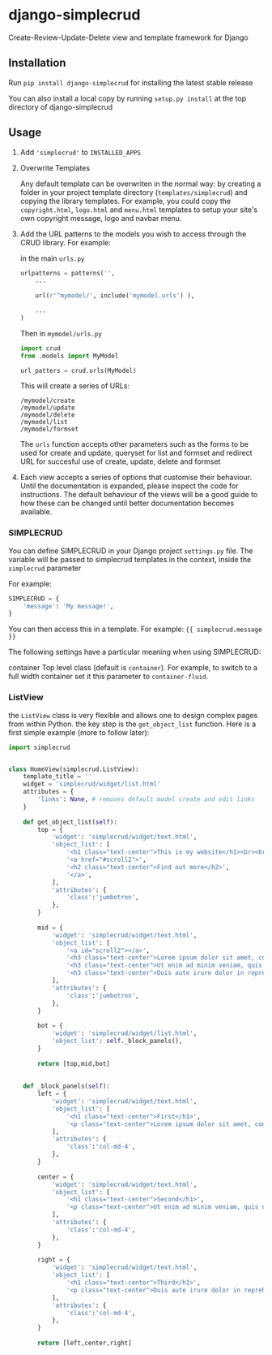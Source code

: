 # django-simplecrud

Create-Review-Update-Delete view and template framework for Django


## Installation

Run `pip install django-simplecrud` for installing the latest stable release

You can also install a local copy by running `setup.py install` at the top
directory of django-simplecrud


## Usage

1. Add `'simplecrud'` to `INSTALLED_APPS`


2.  Overwrite Templates
    
    Any default template can be overwriten in the normal way: by creating a 
    folder in your project template directory (`templates/simplecrud`) and 
    copying the library templates. For example, you could copy the 
    `copyright.html`, `logo.html` and `menu.html` templates to setup your site's
    own copyright message, logo and navbar menu.


3. Add the URL patterns to the models you wish to access through the CRUD library.
For example:

	in the main `urls.py`

	```python
	urlpatterns = patterns('',
		...
		
	    url(r'^mymodel/', include('mymodel.urls') ),
	
		...
	)
	```

	Then in `mymodel/urls.py`

	```python
	import crud
	from .models import MyModel
	
	url_patters = crud.urls(MyModel)
	```
	
	This will create a series of URLs:
	
	```
	/mymodel/create
	/mymodel/update
	/mymodel/delete
	/mymodel/list
	/mymodel/formset
	```

	The `urls` function accepts other parameters such as the forms to be 
	used for create and update, queryset for list and formset and redirect 
	URL for succesful use of create, update, delete and formset


4. Each view accepts a series of options that customise their behaviour. Until
the documentation is expanded, please inspect the code for instructions. The 
default behaviour of the views will be a good guide to how these can be changed 
until better documentation becomes available.


### SIMPLECRUD

You can define SIMPLECRUD in your Django project `settings.py` file. The variable 
will be passed to simplecrud templates in the context, inside the `simplecrud`
parameter 

For example:

```python
SIMPLECRUD = {
    'message': 'My message!',
}
```
    
You can then access this in a template. For example: `{{ simplecrud.message }}`

The following settings have a particular meaning when using SIMPLECRUD:

container   Top level class (default is `container`). For example, to switch
            to a full width container set it this parameter to 
            `container-fluid`.
                
                

### ListView

the `ListView` class is very flexible and allows one to design complex pages
from within Python. the key step is the `get_object_list` function. Here is a 
first simple example (more to follow later):

```python
import simplecrud


class HomeView(simplecrud.ListView):
	template_title = ''
	widget = 'simplecrud/widget/list.html'
	attributes = {
	    'links': None, # removes default model create and edit links
	}
	
	def get_object_list(self):
	    top = {
	        'widget': 'simplecrud/widget/text.html',
	        'object_list': [
	            '<h1 class="text-center">This is my website</h1><br><br>',
	            '<a href="#scroll2">',
	            '<h2 class="text-center">Find out more</h2>',
	            '</a>',
	        ],   
	        'attributes': {
	            'class':'jumbotron',
	        },
	    }
	    
	    mid = {
	        'widget': 'simplecrud/widget/text.html',
	        'object_list': [
	            '<a id="scroll2"></a>',
	            '<h3 class="text-center">Lorem ipsum dolor sit amet, consectetur adipiscing elit, sed do eiusmod tempor incididunt ut labore et dolore magna aliqua.<h3>',
	            '<h3 class="text-center">Ut enim ad minim veniam, quis nostrud exercitation ullamco laboris nisi ut aliquip ex ea commodo consequat.<h3>',
	            '<h3 class="text-center">Duis aute irure dolor in reprehenderit in voluptate velit esse cillum dolore eu fugiat nulla pariatur.<h3>',
	        ],
	        'attributes': {
	            'class':'jumbotron',
	        },
	    }
	
	    bot = {
	        'widget': 'simplecrud/widget/list.html',
	        'object_list': self._block_panels(),
	    }
	
	    return [top,mid,bot]
	
	
	def _block_panels(self):
	    left = {
	        'widget': 'simplecrud/widget/text.html',
	        'object_list': [
	            '<h1 class="text-center">First</h1>',
	            '<p class="text-center">Lorem ipsum dolor sit amet, consectetur adipiscing elit, sed do eiusmod tempor incididunt ut labore et dolore magna aliqua.</p>',
	        ],   
	        'attributes': {
	            'class':'col-md-4',
	        },
	    }
	    
	    center = {
	        'widget': 'simplecrud/widget/text.html',
	        'object_list': [
	            '<h1 class="text-center">Second</h1>',
	            '<p class="text-center">Ut enim ad minim veniam, quis nostrud exercitation ullamco laboris nisi ut aliquip ex ea commodo consequat.</p>',
	        ],   
	        'attributes': {
	            'class':'col-md-4',
	        },
	    }
	
	    right = {
	        'widget': 'simplecrud/widget/text.html',
	        'object_list': [
	            '<h1 class="text-center">Third</h1>',
	            '<p class="text-center">Duis aute irure dolor in reprehenderit in voluptate velit esse cillum dolore eu fugiat nulla pariatur.</p>',
	        ],   
	        'attributes': {
	            'class':'col-md-4',
	        },
	    }
	
	    return [left,center,right]
```
